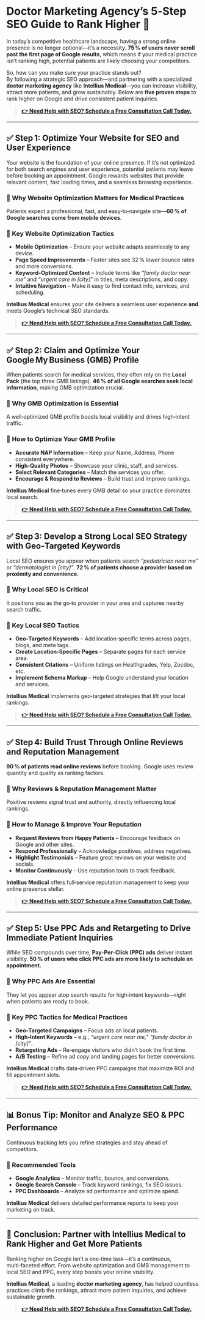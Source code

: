# Doctor Marketing Agency’s 5‑Step SEO Guide to Rank Higher 🎯

In today’s competitive healthcare landscape, having a strong online presence is no longer optional—it’s a necessity. **75 % of users never scroll past the first page of Google results**, which means if your medical practice isn’t ranking high, potential patients are likely choosing your competitors.

So, how can you make sure your practice stands out?  
By following a strategic SEO approach—and partnering with a specialized **doctor marketing agency** like **Intellius Medical**—you can increase visibility, attract more patients, and grow sustainably. Below are **five proven steps** to rank higher on Google and drive consistent patient inquiries.

> **[👉 Need Help with SEO? Schedule a Free Consultation Call Today.](https://www.intelliusmedical.com/)**

---

## ✅ Step 1: Optimize Your Website for SEO and User Experience

Your website is the foundation of your online presence. If it’s not optimized for both search engines and user experience, potential patients may leave before booking an appointment. Google rewards websites that provide relevant content, fast loading times, and a seamless browsing experience.

### 📌 Why Website Optimization Matters for Medical Practices
Patients expect a professional, fast, and easy‑to‑navigate site—**60 % of Google searches come from mobile devices**.

### 🚀 Key Website Optimization Tactics
- **Mobile Optimization** – Ensure your website adapts seamlessly to any device.  
- **Page Speed Improvements** – Faster sites see 32 % lower bounce rates and more conversions.  
- **Keyword‑Optimized Content** – Include terms like *“family doctor near me”* and *“urgent care in \[city\]”* in titles, meta descriptions, and copy.  
- **Intuitive Navigation** – Make it easy to find contact info, services, and scheduling.

**Intellius Medical** ensures your site delivers a seamless user experience **and** meets Google’s technical SEO standards.

> **[👉 Need Help with SEO? Schedule a Free Consultation Call Today.](https://www.intelliusmedical.com/)**

---

## ✅ Step 2: Claim and Optimize Your Google My Business (GMB) Profile

When patients search for medical services, they often rely on the **Local Pack** (the top three GMB listings). **46 % of all Google searches seek local information**, making GMB optimization crucial.

### 📌 Why GMB Optimization is Essential
A well‑optimized GMB profile boosts local visibility and drives high‑intent traffic.

### 🚀 How to Optimize Your GMB Profile
- **Accurate NAP Information** – Keep your Name, Address, Phone consistent everywhere.  
- **High‑Quality Photos** – Showcase your clinic, staff, and services.  
- **Select Relevant Categories** – Match the services you offer.  
- **Encourage & Respond to Reviews** – Build trust and improve rankings.

**Intellius Medical** fine‑tunes every GMB detail so your practice dominates local search.

> **[👉 Need Help with SEO? Schedule a Free Consultation Call Today.](https://www.intelliusmedical.com/)**

---

## ✅ Step 3: Develop a Strong Local SEO Strategy with Geo‑Targeted Keywords

Local SEO ensures you appear when patients search *“pediatrician near me”* or *“dermatologist in \[city\]”*. **72 % of patients choose a provider based on proximity and convenience.**

### 📌 Why Local SEO is Critical
It positions you as the go‑to provider in your area and captures nearby search traffic.

### 🚀 Key Local SEO Tactics
- **Geo‑Targeted Keywords** – Add location‑specific terms across pages, blogs, and meta tags.  
- **Create Location‑Specific Pages** – Separate pages for each service area.  
- **Consistent Citations** – Uniform listings on Healthgrades, Yelp, Zocdoc, etc.  
- **Implement Schema Markup** – Help Google understand your location and services.

**Intellius Medical** implements geo‑targeted strategies that lift your local rankings.

> **[👉 Need Help with SEO? Schedule a Free Consultation Call Today.](https://www.intelliusmedical.com/)**

---

## ✅ Step 4: Build Trust Through Online Reviews and Reputation Management

**90 % of patients read online reviews** before booking. Google uses review quantity and quality as ranking factors.

### 📌 Why Reviews & Reputation Management Matter
Positive reviews signal trust and authority, directly influencing local rankings.

### 🚀 How to Manage & Improve Your Reputation
- **Request Reviews from Happy Patients** – Encourage feedback on Google and other sites.  
- **Respond Professionally** – Acknowledge positives, address negatives.  
- **Highlight Testimonials** – Feature great reviews on your website and socials.  
- **Monitor Continuously** – Use reputation tools to track feedback.

**Intellius Medical** offers full‑service reputation management to keep your online presence stellar.

> **[👉 Need Help with SEO? Schedule a Free Consultation Call Today.](https://www.intelliusmedical.com/)**

---

## ✅ Step 5: Use PPC Ads and Retargeting to Drive Immediate Patient Inquiries

While SEO compounds over time, **Pay‑Per‑Click (PPC) ads** deliver instant visibility. **50 % of users who click PPC ads are more likely to schedule an appointment.**

### 📌 Why PPC Ads Are Essential
They let you appear atop search results for high‑intent keywords—right when patients are ready to book.

### 🚀 Key PPC Tactics for Medical Practices
- **Geo‑Targeted Campaigns** – Focus ads on local patients.  
- **High‑Intent Keywords** – e.g., *“urgent care near me,” “family doctor in \[city\]”*.  
- **Retargeting Ads** – Re‑engage visitors who didn’t book the first time.  
- **A/B Testing** – Refine ad copy and landing pages for better conversions.

**Intellius Medical** crafts data‑driven PPC campaigns that maximize ROI and fill appointment slots.

> **[👉 Need Help with SEO? Schedule a Free Consultation Call Today.](https://www.intelliusmedical.com/)**

---

## 📊 Bonus Tip: Monitor and Analyze SEO & PPC Performance

Continuous tracking lets you refine strategies and stay ahead of competitors.

### 🚀 Recommended Tools
- **Google Analytics** – Monitor traffic, bounce, and conversions.  
- **Google Search Console** – Track keyword rankings, fix SEO issues.  
- **PPC Dashboards** – Analyze ad performance and optimize spend.

**Intellius Medical** delivers detailed performance reports to keep your marketing on track.

---

## 🎯 Conclusion: Partner with Intellius Medical to Rank Higher and Get More Patients

Ranking higher on Google isn’t a one‑time task—it’s a continuous, multi‑faceted effort. From website optimization and GMB management to local SEO and PPC, every step boosts your online visibility.

**Intellius Medical**, a leading **doctor marketing agency**, has helped countless practices climb the rankings, attract more patient inquiries, and achieve sustainable growth.

> **[👉 Need Help with SEO? Schedule a Free Consultation Call Today.](https://www.intelliusmedical.com/)**
